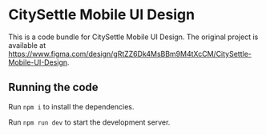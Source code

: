 
  # CitySettle Mobile UI Design

  This is a code bundle for CitySettle Mobile UI Design. The original project is available at https://www.figma.com/design/gRtZZ6Dk4MsBBm9M4tXcCM/CitySettle-Mobile-UI-Design.

  ## Running the code

  Run `npm i` to install the dependencies.

  Run `npm run dev` to start the development server.
  